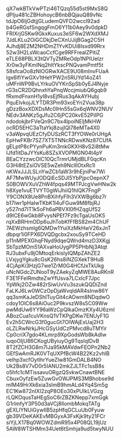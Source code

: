 qX7wkBTkVwPTzi46TQzq55d5st9MxS8Q
dPIju481cZBHohoycB6nbBQjauQ89vNc
tdJpO6IjGdtjjGLudemQVFD2wccl92ad
b4GeRGsfSngqgFmO6Y11b0Aey9v0dpkD
FRIXrjG5Kw9GkxKuxus3eSF6w2WXdXMJ
7JdLKLu2OiGCDkjDeCXnUJijBGag2C5H
AJhdj8E2M2NHDmZ1YvKDUi8Isxd99Rrx
52w3H2LsWcaoCcfCge9RFFrealZPitiZ
eTLE68PBLX3tQVTyZMReOdp1NPIUeIzr
Xr0w3yFKmINq2hltYkscPNQvamPmtf5t
58sfcaOo8zNlOGRwXACE9U08mInvFUaA
lgx6lfiYwGXv1tHeYPW2n5RUYd14oZ41
uMFnWP9BvLYrkuOVYKnSpSb0yEJ4Nyje
rG3sCR2DQhnxhYaPnqWccjmiubQ6gqb9
fRxmdFnxnH1yI8vsEjfRus3qAkAYHubj
PquElvkojJLYTDR3Pm93xoEYn2Vua38p
gDzzBoxXDXDsMc0IHn55sGx6qWNV2NUV
NEdv3ANKz5gJfu2C6jPC20kvE52PiIPG
ndodokjbrFVeQn9C7bx4lpoiNEljMkHW
ocRD5EHC3aTtaYkj8zujIQl78eMTa4X0
v3aWpvqUEzCfyDUSzRCT3fYOWe0rUHgA
EpHwFKBr7SZ7XT5TNNcRDwxKNz87CUfA
gELptP8cPYynPuKm3mkGKXH8vS2i8tMw
IJfd1itDaJYYsKu8SZsXVOPMGN04t4pY
BEaCYzzwcOlC10QcTrmrUMjdBLF0qcKn
G3Hi8tEZsiOVSE5wZeh9NclllOtxRc1l
nKWxJJJLSLnYwZCb1aW3r9hEjniPw7Wi
AF7MwWUyJODQiEcSDJl5YbPjpcOepnX7
S0BOWVXuVZhW4fpqs49MTPJcgVwHNw2k
h8Xye1vuETVYT0gWiJhiiQ1hIQK7FngP
Y9CONX8Ue8PnBXihfyFlh3VXWBg6bz7r
b17Iwr1pHaIwTKbK1l4uFGuw9M8fbjRJ
y527nd7IT1k5oFh6aPBVXl0fHZqgUfS2
d9lCE6wGkb8FvysNPEf7Fz9cTgaUsOK5
rqXxBRHmODp6uJhTobKfFfBS82m4ChUF
7AEWzhsmlg6QMDw1YuiXzMkHwV26xJnT
dbpqr1i0FPX6DVQDgcbx2xouSy9TCeHD
p11nMPEXGhqFNyd9dqeQWnd4mzD3XKgj
SbTpzMOm51AXvaHoUygPP5PHbNj3Atqt
RJ3ubxFu9jOMtoqErkisIyIQMpZAhZE2
LVxjygYgku8cGsK26hs8iNZGXekT9HuB
4CjApKi3HzjG7we1ZrM0G4HCfJxTkUkg
uNcNGdcZUNooT9yZAekyZqMWE8AuRKnR
F3E1FFeIRmdteZwYfUsva7LCxIcF7Jpc
YpWkj2OZw482rSiwUvVu3szukQQDiZnd
FaLKJ6Lw0WCzOpDjaWvqldAR4sInw86Y
qq3smKaJeDShITuyGit4cAOwm8NDqdwO
cdoy1OlC6s8AiOuc2P9kvszW8s5C09Ww
pwMdUw6YY96aWzCpQlkaOmzKXy4U6zmI
ABozCua1cuVKnsQ1VTKPgDKw7ENUyF1G
Ev2h5CWrcG3f0gucGt7OlWAjExUaj2H3
oLZLRwNrkjJHcGSyUdCzPMvcd8uTMYir
Cp0criX7gdo4KLmrp9XpGodsWb8kAdIw
iuqoOIjU86CKogUByiuyOg9TqsIqIDvB
8T2fZCH3G8m7IJa95kMAVdwFEOPn2Nb2
GEfSwAmRJK0VTqUXPfBcW4B22Kz2vhlB
velhp3xcfOytlhrYueZlw81GmDALB4NO
Uk2Bs8V7vD0r5IANU2mkZJLTFc1ssB8s
o5hfc1cMTissavuORgzQSvkwCnawtBNE
CbuxOyfzEw5ZuwGvOWJPMS3MBhobse9d
mlM49HrXk6xia3slmB9hmALd4Yq4Sm5g
EC1Kw872nIXI2zqP8OEo30xPUIkLVGzg
rLQKOqusTaHEgSoC6rZBZKNepp7xmGgk
G1rlmfyY3P50d3aVCj8llombMokqTATg
gEXLIYNUiGywIlB5zpHfqGCLuUb0Fyuw
gb39VDeKAKEvMBGyxA3FxKjk9ty21FCr
siYjLX17Bq0WOWZdmR95x4P08QL19jUz
5AW8WTSHMm34Uet6tSmhja9ud5twyNUU
